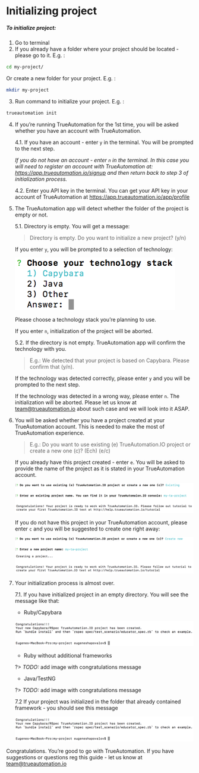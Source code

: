 # Initializing project

##### To initialize project:
1. Go to terminal
2. If you already have a folder where your project should be located - please go to it. E.g. : 
```sh
cd my-project/
```
Or create a new folder for your project. E.g. : 
```sh
mkdir my-project
```
3. Run command to initialize your project. E.g. : 
```sh
trueautomation init
```
4. If you’re running TrueAutomation for the 1st time, you will be asked whether you have an account with TrueAutomation.
    
    4.1. If you have an account - enter `y` in the terminal. You will be prompted to the next step.

     _If you do not have an account - enter `n` in the terminal. In this case you will need to register an account with TrueAutomation at: https://app.trueautomation.io/signup and then return back to step 3 of initialization process._
     
    4.2. Enter you API key in the terminal. You can get your API key in your account of TrueAutomation at https://app.trueautomation.io/app/profile
5. The TrueAutomation app will detect whether the folder of the project is empty or not.
    
    5.1. Directory is empty. You will get a message:
    
    > Directory is empty. Do you want to initialize a new project? (у/n)

    If you enter `y`,  you will be prompted to a selection of technology:
    
    ![Technology stack](_images/technology-stack.png 'Technology stack')
    
    Please choose a technology stack you’re planning to use.

    If you enter `n`, initialization of the project will be aborted.
    
    5.2. If the directory is not empty. TrueAutomation app will confirm the technology with you.

    > E.g.: We detected that your project is based on Capybara. Please confirm that (y/n).
   
    If the technology was detected correctly, please enter `y` and you will be prompted to the next step.

    If the technology was detected in a wrong way, please enter `n`. The initialization will be aborted. Please let us know at [team@trueautomation.io](mailto:team@trueautomation.io) about such case and we will look into it ASAP.

6. You will be asked whether you have a project created at your TrueAutomation account. This is needed to make the most of TrueAutomation experience.
   
   > E.g.: Do you want to use existing (e) TrueAutomation.IO project or create a new one (c)? (Ech) (e/c)

    If you already have this project created - enter `e`. You will be asked to provide the name of the project as it is stated in your TrueAutomation account.
    
    ![Existing project](_images/existing-project.png 'Existing project')
    
    If you do not have this project in your TrueAutomation account, please enter `c` and you will be suggested to create one right away:
    
    ![New project](_images/new-project.png 'New project')

7. Your initialization process is almost over.
   
    7.1. If you have initialized project in an empty directory. You will see the message like that:
     
     * Ruby/Capybara
          
     ![Capybara congratulations](_images/capybara-congratulations.png 'Capybara congratulations')
     
     * Ruby without additional frameworks
     
     ?> _TODO:_ add image with congratulations message
     
     * Java/TestNG
     
     ?> _TODO:_ add image with congratulations message
     
    7.2 If your project was initialized in the folder that already contained framework - you should see this message

     ![Congratulations](_images/congratulations.png 'Congratulations')
     
Congratulations. You’re good to go with TrueAutomation. If you have suggestions or questions reg this guide - let us know at [team@trueautomation.io](mailto:team@trueautomation.io) 
